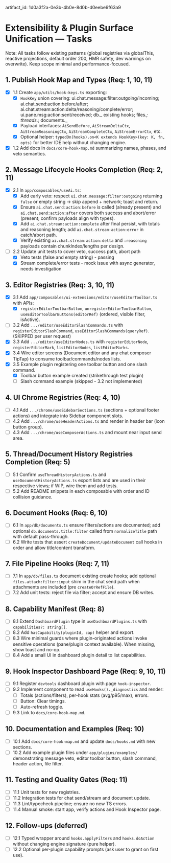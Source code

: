 artifact_id: 1d0a3f2a-0e3b-4b0e-8d0b-d0eebe9f63a9

# Extensibility & Plugin Surface Unification — Tasks

Note: All tasks follow existing patterns (global registries via globalThis, reactive projections, default order 200, HMR safety, dev warnings on overwrite). Keep scope minimal and performance-focused.

## 1. Publish Hook Map and Types (Req: 1, 10, 11)

-   [x] 1.1 Create `app/utils/hook-keys.ts` exporting:
    -   [x] `HookKey` union covering: ui.chat.message:filter:outgoing/incoming; ai.chat.send:action:before/after; ai.chat.stream:action:delta/reasoning/complete/error; ui.pane.msg:action:sent/received; db._ existing hooks; files._; threads._; documents._
    -   [x] Payload interfaces: `AiSendBefore`, `AiStreamDeltaCtx`, `AiStreamReasoningCtx`, `AiStreamCompleteCtx`, `AiStreamErrorCtx`, etc.
    -   [x] Optional helper: `typedOn(hooks).on<K extends HookKey>(key: K, fn, opts)` for better IDE help without changing engine.
-   [x] 1.2 Add docs in `docs/core-hook-map.md` summarizing names, phases, and veto semantics.

## 2. Message Lifecycle Hooks Completion (Req: 2, 11)

-   [x] 2.1 In `app/composables/useAi.ts`:
    -   [x] Add early veto: respect `ui.chat.message:filter:outgoing` returning `false` or empty string → skip append + network; toast and return.
    -   [x] Ensure `ai.chat.send:action:before` is called (already present) and `ai.chat.send:action:after` covers both success and abort/error (present; confirm payloads align with types).
    -   [x] Add `ai.chat.stream:action:complete` after final persist, with totals and reasoning length; add `ai.chat.stream:action:error` in catch/abort path.
    -   [x] Verify existing `ai.chat.stream:action:delta` and `:reasoning` payloads contain chunkIndex/lengths per design.
-   [ ] 2.2 Update unit tests to cover veto, success path, abort path
    -   [x] Veto tests (false and empty string) - passing
    -   [x] Stream complete/error tests - mock issue with async generator, needs investigation

## 3. Editor Registries (Req: 3, 10, 11)

-   [x] 3.1 Add `app/composables/ui-extensions/editor/useEditorToolbar.ts` with APIs:
    -   [x] `registerEditorToolbarButton`, `unregisterEditorToolbarButton`, `useEditorToolbarButtons(editorRef)` (ordered, visible filter, isActive).
-   [ ] 3.2 Add `.../editor/useEditorSlashCommands.ts` with `registerEditorSlashCommand`, `useEditorSlashCommands(queryRef)`. (SKIPPED per user request)
-   [x] 3.3 Add `.../editor/useEditorNodes.ts` with `registerEditorNode`, `registerEditorMark`, `listEditorNodes`, `listEditorMarks`.
-   [x] 3.4 Wire editor screens (Document editor and any chat composer TipTap) to consume toolbar/commands/nodes lists.
-   [x] 3.5 Example plugin registering one toolbar button and one slash command.
    -   [x] Toolbar button example created (strikethrough test plugin)
    -   [ ] Slash command example (skipped - 3.2 not implemented)

## 4. UI Chrome Registries (Req: 4, 10)

-   [ ] 4.1 Add `.../chrome/useSidebarSections.ts` (sections + optional footer actions) and integrate into Sidebar component slots.
-   [ ] 4.2 Add `.../chrome/useHeaderActions.ts` and render in header bar (icon button group).
-   [ ] 4.3 Add `.../chrome/useComposerActions.ts` and mount near input send area.

## 5. Thread/Document History Registries Completion (Req: 5)

-   [ ] 5.1 Confirm `useThreadHistoryActions.ts` and `useDocumentHistoryActions.ts` export lists and are used in their respective views; if WIP, wire them and add tests.
-   [ ] 5.2 Add README snippets in each composable with order and ID collision guidance.

## 6. Document Hooks (Req: 6, 10)

-   [ ] 6.1 In `app/db/documents.ts` ensure filters/actions are documented; add optional `db.documents.title:filter` called from `normalizeTitle` path with default pass-through.
-   [ ] 6.2 Write tests that assert `createDocument/updateDocument` call hooks in order and allow title/content transform.

## 7. File Pipeline Hooks (Req: 7, 11)

-   [ ] 7.1 In `app/db/files.ts` document existing create hooks; add optional `files.attach:filter:input` shim in the chat send path when attachments are included (pre `createOrRefFile`).
-   [ ] 7.2 Add unit tests: reject file via filter; accept and ensure DB writes.

## 8. Capability Manifest (Req: 8)

-   [ ] 8.1 Extend `DashboardPlugin` type in `useDashboardPlugins.ts` with `capabilities?: string[]`.
-   [ ] 8.2 Add `hasCapability(pluginId, cap)` helper and export.
-   [ ] 8.3 Wire minimal guards where plugin-originated actions invoke sensitive operations (pane/plugin context available). When missing, show toast and no-op.
-   [ ] 8.4 Add a small UI in dashboard plugin detail to list capabilities.

## 9. Hook Inspector Dashboard Page (Req: 9, 10, 11)

-   [ ] 9.1 Register `devtools` dashboard plugin with page `hook-inspector`.
-   [ ] 9.2 Implement component to read `useHooks()._diagnostics` and render:
    -   [ ] Totals (actions/filters), per-hook stats (avg/p95/max), errors.
    -   [ ] Button: Clear timings.
    -   [ ] Auto-refresh toggle.
-   [ ] 9.3 Link to `docs/core-hook-map.md`.

## 10. Documentation and Examples (Req: 10)

-   [ ] 10.1 Add `docs/core-hook-map.md` and update `docs/hooks.md` with new sections.
-   [ ] 10.2 Add example plugin files under `app/plugins/examples/` demonstrating message veto, editor toolbar button, slash command, header action, file filter.

## 11. Testing and Quality Gates (Req: 11)

-   [ ] 11.1 Unit tests for new registries.
-   [ ] 11.2 Integration tests for chat send/stream and document update.
-   [ ] 11.3 Lint/typecheck pipeline; ensure no new TS errors.
-   [ ] 11.4 Manual smoke: start app, verify actions and Hook Inspector page.

## 12. Follow-ups (deferred)

-   [ ] 12.1 Typed wrapper around `hooks.applyFilters` and `hooks.doAction` without changing engine signature (pure helper).
-   [ ] 12.2 Optional per-plugin capability prompts (ask user to grant on first use).
